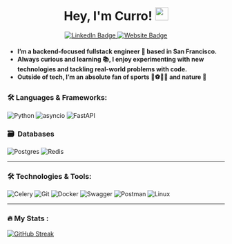 <div id="greetings" align="center">
<h1>
  Hey, I'm Curro!
  <img src="https://media.giphy.com/media/hvRJCLFzcasrR4ia7z/giphy.gif" width="30px"/>
</h1>
</div>
<div id="badges" align="center">
  <a href="https://www.linkedin.com/in/curro-ramos-perez/">
  <img src="https://img.shields.io/badge/LinkedIn-blue?style=for-the-badge&logo=linkedin&logoColor=white" alt="LinkedIn Badge"/>
  </a>
  <a href="https://curroramos-portfolio.vercel.app/#about">
  <img src="https://img.shields.io/badge/Website-000000?style=for-the-badge&logo=About.me&logoColor=white" alt="Website Badge"/>
  </a>
</div>
<div id="profile views" align="center">
<img src="https://komarev.com/ghpvc/?username=curroramos&style=flat-square&color=blue" alt=""/>
</div>
<h4>
  
- I’m a backend-focused fullstack engineer 🌉 based in San Francisco.  
- Always curious and learning 📚, I enjoy experimenting with new technologies and tackling real-world problems with code.  
- Outside of tech, I’m an absolute fan of sports 🏀⚽🚴‍♂️ and nature 🌲

</h4>


### :hammer_and_wrench: Languages & Frameworks:

![Python](https://img.shields.io/badge/Python-316192?style=for-the-badge&logo=python&logoColor=yellow)
![asyncio](https://img.shields.io/badge/asyncio-%232C5bb4.svg?style=for-the-badge&logo=asyncio&logoColor=white)
![FastAPI](	https://img.shields.io/badge/fastapi-109989?style=for-the-badge&logo=FASTAPI&logoColor=white)


### 🗃 &nbsp;Databases

![Postgres](https://img.shields.io/badge/postgres-%23316192.svg?style=for-the-badge&logo=postgresql&logoColor=white)
![Redis](https://img.shields.io/badge/redis-%23DD0031.svg?style=for-the-badge&logo=redis&logoColor=white)

---
### :hammer_and_wrench: Technologies & Tools:

![Celery](https://img.shields.io/badge/celery-%23a9cc54.svg?style=for-the-badge&logo=celery&logoColor=ddf4a4)
![Git](https://img.shields.io/badge/git-%23F05033.svg?style=for-the-badge&logo=git&logoColor=white)
![Docker](https://img.shields.io/badge/Docker-316192?style=for-the-badge&logo=docker&logoColor=white)
![Swagger](https://img.shields.io/badge/Swagger-85EA2D?style=for-the-badge&logo=Swagger&logoColor=white)
![Postman](https://img.shields.io/badge/Postman-FF6C37?style=for-the-badge&logo=postman&logoColor=white)
![Linux](https://img.shields.io/badge/Linux-FCC624?style=for-the-badge&logo=linux&logoColor=black)

    
---
### :fire: My Stats :
[![GitHub Streak](https://streak-stats.demolab.com?user=curroramos&theme=transparent&hide_border=true&mode=weekly&fire=FF2222&dates=2C68F6&currStreakLabel=2C68F6&currStreakNum=2C68F6)](https://git.io/streak-stats)
